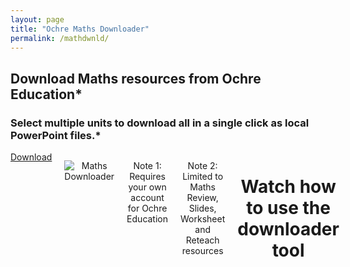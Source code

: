 ```yaml
---
layout: page
title: "Ochre Maths Downloader"
permalink: /mathdwnld/
---
```


## Download Maths resources from Ochre Education*
### Select multiple units to download all in a single click as local PowerPoint files.* 

<div class="flex-columns" style="display: flex; gap: 20px; text-align: center;">
  <!-- Column 1 -->
  <div style="flex: 1;">
    <a href="{{ '/assets/files/Ochre Download Tool.zip' | relative_url }}" class="btn btn-primary" download>Download</a>
  </div>

<div>
    <p align="center">
    <img src="{{ '/assets/img/mthsdwnld.png' | relative_url }}" alt="Maths Downloader" />
    </p>
  </div>



<p> Note 1: Requires your own account for Ochre Education</p>
<p> Note 2: Limited to Maths Review, Slides, Worksheet and Reteach resources</p>

# Watch how to use the downloader tool
